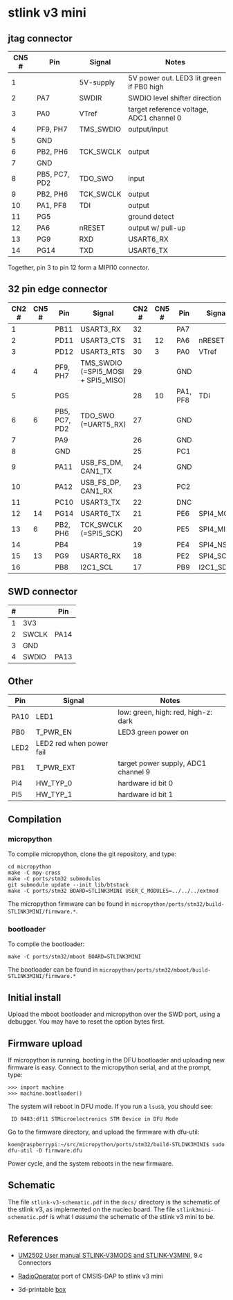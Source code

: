 # stlink v3 mini

## jtag connector

| CN5 # | Pin      | Signal    | Notes                                    |
| ----- | -------- | --------- | ---------------------------------------- |
| 1     |          | 5V-supply | 5V power out. LED3 lit green if PB0 high |
| 2     | PA7      | SWDIR     | SWDIO level shifter direction            |
| 3     | PA0      | VTref     | target reference voltage, ADC1 channel 0 |
| 4     | PF9, PH7 | TMS_SWDIO | output/input                             |
| 5     | GND      |           |                                          |
| 6     | PB2, PH6 | TCK_SWCLK | output                                   |
| 7     | GND      |           |                                          |
| 8     | PB5, PC7, PD2 | TDO_SWO   | input                                    |
| 9     | PB2, PH6 | TCK_SWCLK | output                                   |
| 10    | PA1, PF8 | TDI       | output                                   |
| 11    | PG5      |           | ground detect                            |
| 12    | PA6      | nRESET    | output w/ pull-up                        |
| 13    | PG9      | RXD       | USART6_RX                                |
| 14    | PG14     | TXD       | USART6_TX                                |

Together, pin 3 to pin 12 form a MIPI10 connector.

## 32 pin edge connector

| CN2 # | CN5 # | Pin      | Signal                             | CN2 # | CN5 # | Pin      | Signal    |
| ----- | ----- | -------- | ---------------------------------- | ----- | ----- | -------- | --------- |
| 1     |       | PB11     | USART3_RX                          | 32    |       | PA7      |           |
| 2     |       | PD11     | USART3_CTS                         | 31    | 12    | PA6      | nRESET    |
| 3     |       | PD12     | USART3_RTS                         | 30    | 3     | PA0      | VTref     |
| 4     | 4     | PF9, PH7 | TMS_SWDIO (=SPI5_MOSI + SPI5_MISO) | 29    |       | GND      |           |
| 5     |       | PG5      |                                    | 28    | 10    | PA1, PF8 | TDI       |
| 6     | 6     | PB5, PC7, PD2      | TDO_SWO (=UART5_RX)                | 27    |       | GND      |           |
| 7     |       | PA9 |                                    | 26    |       | GND      |           |
| 8     |       | GND      |                                    | 25    |       | PC1      |           |
| 9     |       | PA11     | USB_FS_DM, CAN1_TX                 | 24    |       | GND      |           |
| 10    |       | PA12     | USB_FS_DP, CAN1_RX                 | 23    |       | PC2      |           |
| 11    |       | PC10     | USART3_TX                          | 22    |       | DNC      |           |
| 12    | 14    | PG14     | USART6_TX                          | 21    |       | PE6      | SPI4_MOSI |
| 13    | 6     | PB2, PH6 | TCK_SWCLK (=SPI5_SCK)              | 20    |       | PE5      | SPI4_MISO |
| 14    |       | PB4      |                                    | 19    |       | PE4      | SPI4_NSS  |
| 15    | 13    | PG9      | USART6_RX                          | 18    |       | PE2      | SPI4_SCK  |
| 16    |       | PB8      | I2C1_SCL                           | 17    |       | PB9      | I2C1_SDA  |

## SWD connector

| #   |       | Pin  |
| --- | ----- | ---- |
| 1   | 3V3   |      |
| 2   | SWCLK | PA14 |
| 3   | GND   |      |
| 4   | SWDIO | PA13 |

## Other

| Pin  | Signal                   | Notes                               |
| ---- | ------------------------ | ----------------------------------- |
| PA10 | LED1                     | low: green, high: red, high-z: dark |
| PB0  | T_PWR_EN                 | LED3 green power on                 |
| LED2 | LED2 red when power fail |                                     |
| PB1  | T_PWR_EXT                | target power supply, ADC1 channel 9 |
| PI4  | HW_TYP_0                 | hardware id bit 0                   |
| PI5  | HW_TYP_1                 | hardware id bit 1                   |

## Compilation

### micropython

To compile micropython, clone the git repository, and type:

    cd micropython
    make -C mpy-cross
    make -C ports/stm32 submodules
    git submodule update --init lib/btstack
    make -C ports/stm32 BOARD=STLINK3MINI USER_C_MODULES=../../../extmod

The micropython firmware can be found in `micropython/ports/stm32/build-STLINK3MINI/firmware.*`.

### bootloader

To compile the bootloader:

    make -C ports/stm32/mboot BOARD=STLINK3MINI

The bootloader can be found in `micropython/ports/stm32/mboot/build-STLINK3MINI/firmware.*`

## Initial install

Upload the mboot bootloader and micropython over the SWD port, using a debugger. You may have to reset the option bytes first.

## Firmware upload

If micropython is running, booting in the DFU bootloader and uploading new firmware is easy. Connect to the micropython serial, and at the prompt, type:

    >>> import machine
    >>> machine.bootloader()

The system will reboot in DFU mode. If you run a `lsusb`, you should see:

     ID 0483:df11 STMicroelectronics STM Device in DFU Mode

Go to the firmware directory, and  upload the firmware with dfu-util:

    koen@raspberrypi:~/src/micropython/ports/stm32/build-STLINK3MINI$ sudo dfu-util -D firmware.dfu

Power cycle, and the system reboots in the new firmware.

## Schematic
The file ``stlink-v3-schematic.pdf`` in the ``docs/`` directory is the schematic of the stlink v3, as implemented on the nucleo board.
The file ``stlink3mini-schematic.pdf`` is what I *assume* the schematic of the stlink v3 mini to be.

## References

- [UM2502 User manual STLINK-V3MODS and STLINK-V3MINI](https://www.st.com/resource/en/user_manual/dm00555046-stlinkv3mods-and-stlinkv3mini-mini-debuggersprogrammers-for-stm32-stmicroelectronics.pdf), 9.c Connectors

- [RadioOperator](https://github.com/RadioOperator/CMSIS-DAP_for_STLINK-V3MINI/) port of CMSIS-DAP to stlink v3 mini 

- 3d-printable [box](https://www.st.com/resource/en/board_manufacturing_specification/stlink-v3mini_manufacturing.zip)
